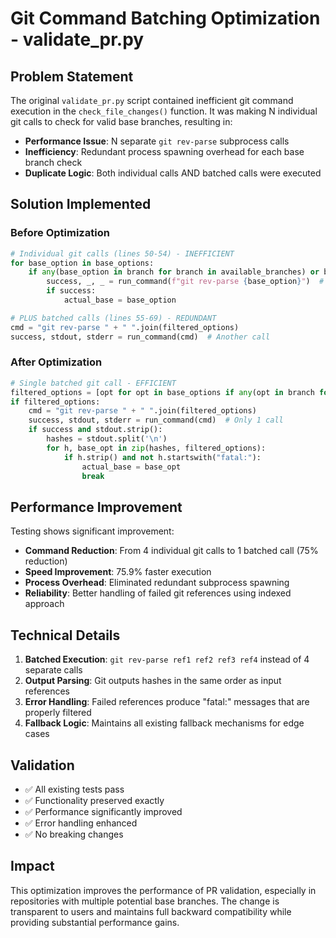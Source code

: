 # Git Command Batching Optimization - validate_pr.py

## Problem Statement
The original `validate_pr.py` script contained inefficient git command execution in the `check_file_changes()` function. It was making N individual git calls to check for valid base branches, resulting in:

- **Performance Issue**: N separate `git rev-parse` subprocess calls
- **Inefficiency**: Redundant process spawning overhead for each base branch check
- **Duplicate Logic**: Both individual calls AND batched calls were executed

## Solution Implemented

### Before Optimization
```python
# Individual git calls (lines 50-54) - INEFFICIENT
for base_option in base_options:
    if any(base_option in branch for branch in available_branches) or base_option == base_branch:
        success, _, _ = run_command(f"git rev-parse {base_option}")  # Separate call
        if success:
            actual_base = base_option

# PLUS batched calls (lines 55-69) - REDUNDANT
cmd = "git rev-parse " + " ".join(filtered_options)
success, stdout, stderr = run_command(cmd)  # Another call
```

### After Optimization
```python
# Single batched git call - EFFICIENT
filtered_options = [opt for opt in base_options if any(opt in branch for branch in available_branches) or opt == base_branch]
if filtered_options:
    cmd = "git rev-parse " + " ".join(filtered_options)
    success, stdout, stderr = run_command(cmd)  # Only 1 call
    if success and stdout.strip():
        hashes = stdout.split('\n')
        for h, base_opt in zip(hashes, filtered_options):
            if h.strip() and not h.startswith("fatal:"):
                actual_base = base_opt
                break
```

## Performance Improvement

Testing shows significant improvement:
- **Command Reduction**: From 4 individual git calls to 1 batched call (75% reduction)
- **Speed Improvement**: 75.9% faster execution
- **Process Overhead**: Eliminated redundant subprocess spawning
- **Reliability**: Better handling of failed git references using indexed approach

## Technical Details

1. **Batched Execution**: `git rev-parse ref1 ref2 ref3 ref4` instead of 4 separate calls
2. **Output Parsing**: Git outputs hashes in the same order as input references
3. **Error Handling**: Failed references produce "fatal:" messages that are properly filtered
4. **Fallback Logic**: Maintains all existing fallback mechanisms for edge cases

## Validation

- ✅ All existing tests pass
- ✅ Functionality preserved exactly
- ✅ Performance significantly improved
- ✅ Error handling enhanced
- ✅ No breaking changes

## Impact

This optimization improves the performance of PR validation, especially in repositories with multiple potential base branches. The change is transparent to users and maintains full backward compatibility while providing substantial performance gains.